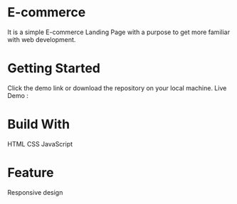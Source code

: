 # E-commerce
It is a simple E-commerce Landing Page with a purpose to get more familiar with web development.

# Getting Started
Click the demo link or download the repository on your local machine. Live Demo :

# Build With
HTML
CSS
JavaScript

# Feature
Responsive design
